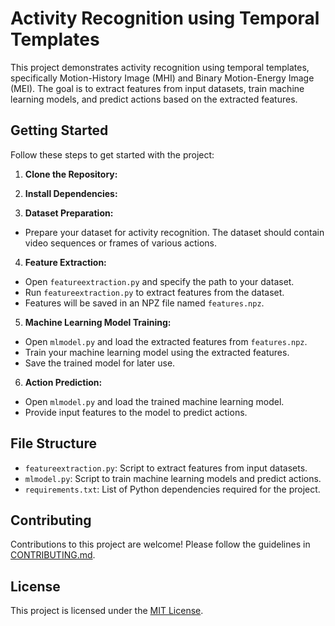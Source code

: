 # Activity Recognition using Temporal Templates

This project demonstrates activity recognition using temporal templates, specifically Motion-History Image (MHI) and Binary Motion-Energy Image (MEI). The goal is to extract features from input datasets, train machine learning models, and predict actions based on the extracted features.

## Getting Started

Follow these steps to get started with the project:

1. **Clone the Repository:**

2. **Install Dependencies:**

3. **Dataset Preparation:**
- Prepare your dataset for activity recognition. The dataset should contain video sequences or frames of various actions.

4. **Feature Extraction:**
- Open `featureextraction.py` and specify the path to your dataset.
- Run `featureextraction.py` to extract features from the dataset.
- Features will be saved in an NPZ file named `features.npz`.

5. **Machine Learning Model Training:**
- Open `mlmodel.py` and load the extracted features from `features.npz`.
- Train your machine learning model using the extracted features.
- Save the trained model for later use.

6. **Action Prediction:**
- Open `mlmodel.py` and load the trained machine learning model.
- Provide input features to the model to predict actions.

## File Structure

- `featureextraction.py`: Script to extract features from input datasets.
- `mlmodel.py`: Script to train machine learning models and predict actions.
- `requirements.txt`: List of Python dependencies required for the project.

## Contributing

Contributions to this project are welcome! Please follow the guidelines in [CONTRIBUTING.md](CONTRIBUTING.md).

## License

This project is licensed under the [MIT License](LICENSE).


